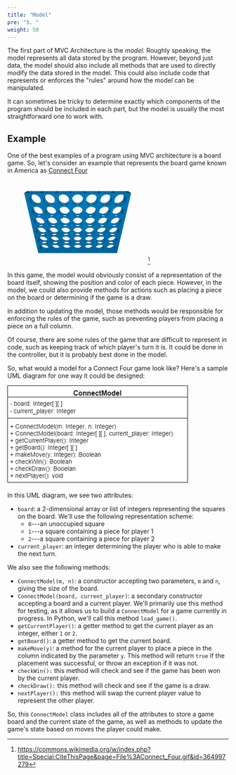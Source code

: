 ```yaml
---
title: "Model"
pre: "5. "
weight: 50
---
```


The first part of MVC Architecture is the _model_. Roughly speaking, the model represents all data stored by the program. However, beyond just data, the model should also include all methods that are used to directly modify the data stored in the model. This could also include code that represents or enforces the "rules" around how the model can be manipulated.

It can sometimes be tricky to determine exactly which components of the program should be included in each part, but the model is usually the most straightforward one to work with.

## Example

One of the best examples of a program using MVC architecture is a board game. So, let's consider an example that represents the board game known in America as [Connect Four](https://en.wikipedia.org/wiki/Connect_Four)

![Connect Four Animation](/images/14-mvc/13.4.connect_wiki.gif)[^1]

[^1]: https://commons.wikimedia.org/w/index.php?title=Special:CiteThisPage&page=File%3AConnect_Four.gif&id=364997279

In this game, the model would obviously consist of a representation of the board itself, showing the position and color of each piece. However, in the model, we could also provide methods for actions such as placing a piece on the board or determining if the game is a draw.

In addition to updating the model, those methods would be responsible for enforcing the rules of the game, such as preventing players from placing a piece on a full column.

Of course, there are some rules of the game that are difficult to represent in code, such as keeping track of which player's turn it is. It could be done in the controller, but it is probably best done in the model.

So, what would a model for a Connect Four game look like? Here's a sample UML diagram for one way it could be designed:

![Connect Four Model UML Diagram](/images/14-mvc/13.4.modeluml.png)

In this UML diagram, we see two attributes:

* `board`: a 2-dimensional array or list of integers representing the squares on the board. We'll use the following representation scheme:
  * `0`---an unoccupied square
  * `1`---a square containing a piece for player 1
  * `2`---a square containing a piece for player 2
* `current_player`: an integer determining the player who is able to make the next turn.

We also see the following methods:

* `ConnectModel(m, n)`: a constructor accepting two parameters, `m` and `n`, giving the size of the board. 
* `ConnectModel(board, current_player)`: a secondary constructor accepting a board and a current player. We'll primarily use this method for testing, as it allows us to build a `ConnectModel` for a game currently in progress.  In Python, we'll call this method `load_game()`.
* `getCurrentPlayer()`: a getter method to get the current player as an integer, either `1` or `2`.
* `getBoard()`: a getter method to get the current board.
* `makeMove(y)`: a method for the current player to place a piece in the column indicated by the parameter `y`. This method will return `true` if the placement was successful, or throw an exception if it was not. 
* `checkWin():` this method will check and see if the game has been won by the current player. 
* `checkDraw():` this method will check and see if the game is a draw.
* `nextPlayer():` this method will swap the current player value to represent the other player. 
  
So, this `ConnectModel` class includes all of the attributes to store a game board and the current state of the game, as well as methods to update the game's state based on moves the player could make. 
